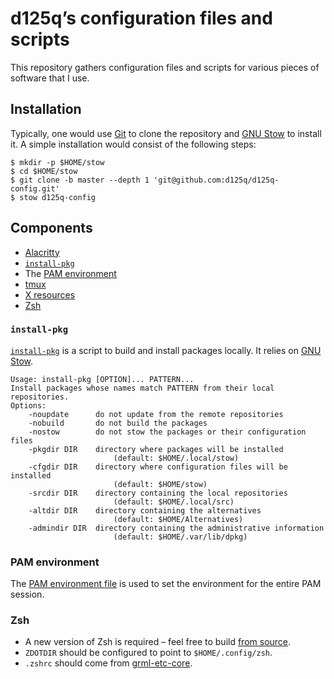 # d125q’s configuration files and scripts

This repository gathers configuration files and scripts for various pieces of
software that I use.

## Installation

Typically, one would use [Git][git-homepage] to clone the repository and [GNU
Stow][stow-homepage] to install it.  A simple installation would consist of the
following steps:

```console
$ mkdir -p $HOME/stow
$ cd $HOME/stow
$ git clone -b master --depth 1 'git@github.com:d125q/d125q-config.git'
$ stow d125q-config
```

## Components

- [Alacritty](.config/alacritty/alacritty.yml)
- [`install-pkg`](#install-pkg)
- The [PAM environment](#pam-environment)
- [tmux](.tmux.conf)
- [X resources](.Xresources)
- [Zsh](#zsh)

### `install-pkg`

[`install-pkg`](.local/bin/install-pkg) is a script to build and install
packages locally.  It relies on [GNU Stow][stow-homepage].

```
Usage: install-pkg [OPTION]... PATTERN...
Install packages whose names match PATTERN from their local repositories.
Options:
    -noupdate      do not update from the remote repositories
    -nobuild       do not build the packages
    -nostow        do not stow the packages or their configuration files
    -pkgdir DIR    directory where packages will be installed
                       (default: $HOME/.local/stow)
    -cfgdir DIR    directory where configuration files will be installed
                       (default: $HOME/stow)
    -srcdir DIR    directory containing the local repositories
                       (default: $HOME/.local/src)
    -altdir DIR    directory containing the alternatives
                       (default: $HOME/Alternatives)
    -admindir DIR  directory containing the administrative information
                       (default: $HOME/.var/lib/dpkg)
```

### PAM environment

The [PAM environment file](.pam_environment) is used to set the environment for
the entire PAM session.

### Zsh

- A new version of Zsh is required – feel free to build [from source][zsh-repo].
- `ZDOTDIR` should be configured to point to `$HOME/.config/zsh`.
- `.zshrc` should come from [grml-etc-core][grml-etc-core-repo].


[git-homepage]: https://git-scm.com/ "Homepage of Git"
[grml-etc-core-repo]: https://github.com/grml/grml-etc-core "Git repository of grml-etc-core"
[gruvbox-repo]: https://github.com/briemens/gruvbox "Git repository of Gruvbox"
[stow-homepage]: https://www.gnu.org/software/stow/ "Homepage of GNU Stow"
[zsh-repo]: https://github.com/zsh-users/zsh "Git repository of Zsh"
